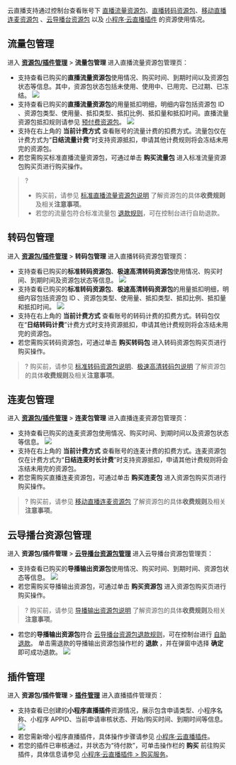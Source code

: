 云直播支持通过控制台查看账号下 [直播流量资源包](#flow)、[直播转码资源包](#trans)、[移动直播连麦资源包](#mobilelive) 、[云导播台资源包](#director) 以及 [小程序·云直播插件](#plug_in) 的资源使用情况。

[](id:flow)
## 流量包管理

进入 [**资源包/插件管理**](https://console.cloud.tencent.com/live/resources/package?type=traffic) > **流量包管理** 进入直播流量资源包管理页：

- 支持查看已购买的**直播流量资源包**使用情况、购买时间、到期时间以及资源包状态等信息。其中，资源包状态包括未使用、使用中、已用完、已过期、已冻结。
  ![](https://main.qcloudimg.com/raw/87f3546bb6176c83c3131e37c00d31d6.png)
- 支持查看已购买的**直播流量资源包**的用量抵扣明细，明细内容包括资源包 ID 、资源包类型、使用量、抵扣类型、抵扣比例、抵扣量和抵扣时间。直播流量资源包抵扣规则请参见 [预付费资源包](https://cloud.tencent.com/document/product/267/34174#live_pag)。
![](https://main.qcloudimg.com/raw/e5f42d1a1952a92ffc444b8d1d613af9.png)
- 支持在右上角的 **当前计费方式** 查看账号的流量计费的扣费方式。流量包仅在计费方式为“**日结流量计费**”时支持资源抵扣，申请其他计费规则将会冻结未用完的资源包。
- 若您需购买标准直播流量资源包，可通过单击 **购买流量包** 进入标准流量资源包购买页进行购买操作。
>? 
>- 购买前，请参见 [标准直播流量资源包说明](https://cloud.tencent.com/document/product/267/34174#.E6.B3.A8.E6.84.8F.E4.BA.8B.E9.A1.B9) 了解资源包的具体**收费规则**及相关**注意事项**。
>- 若您的流量包符合标准流量包 [退款规则](https://cloud.tencent.com/document/product/267/43456)，可在控制台进行自助退款。


[](id:trans)
## 转码包管理

进入 [**资源包/插件管理**](https://console.cloud.tencent.com/live/resources/package?type=traffic) > **转码包管理** 进入直播转码资源包管理页：

- 支持查看已购买的**标准转码资源包**、**极速高清转码资源包**使用情况、购买时间、到期时间及资源包状态等信息。
  ![](https://main.qcloudimg.com/raw/1051c5fc2e9ca535ef025d91450ea006.png)
- 支持查看已购买的**标准转码资源包**、**极速高清转码资源包**的用量抵扣明细，明细内容包括资源包 ID 、资源包类型、使用量、抵扣类型、抵扣比例、抵扣量和抵扣时间。
![](https://main.qcloudimg.com/raw/f5247675faa537a5e521f37e365c64f2.png)
- 支持在右上角的 **当前计费方式** 查看账号的转码计费的扣费方式。转码包仅在“**日结转码计费**”计费方式时支持资源抵扣，申请其他计费规则将会冻结未用完的资源包。
- 若您需购买转码资源包，可通过单击 **购买转码包** 进入转码资源包购买页进行购买操作。
>? 购买前，请参见 [标准转码资源包说明](https://cloud.tencent.com/document/product/267/34174#standard_pag)、[极速高清转码包说明](https://cloud.tencent.com/document/product/267/34174#topspeed_pag) 了解资源包的具体**收费规则**及相关**注意事项**。

[](id:mobilelive)
## 连麦包管理
进入 **[资源包/插件管理](https://console.cloud.tencent.com/live/resources/package?type=traffic)** > **连麦包管理** 进入直播连麦资源包管理页：
- 支持查看已购买的连麦资源包使用情况、购买时间、到期时间以及资源包状态等信息。
![](https://main.qcloudimg.com/raw/11b4f4cba6ce55ac6ac2d9e94614536b.png)
- 支持在右上角的 **当前计费方式** 查看账号的连麦计费的扣费方式。连麦资源包仅在计费方式为“**日结连麦时长计费**”时支持资源抵扣，申请其他计费规则将会冻结未用完的资源包。
- 若您需购买直播连麦资源包，可通过单击 **购买连麦包** 进入资源包购买页进行购买操作。 
>? 购买前，请参见 [移动直播连麦资源包](https://cloud.tencent.com/document/product/267/34174#mobilelive_pag) 了解资源包的具体**收费规则**及相关**注意事项**。

[](id:director)
## 云导播台资源包管理

进入 **资源包/插件管理** > [**云导播台资源包管理**](https://console.cloud.tencent.com/live/resources/caster) 进入云导播台资源包管理页：

- 支持查看已购买的**导播输出资源包**使用情况、购买时间、到期时间、资源包状态等信息。
  ![](https://main.qcloudimg.com/raw/a065e6e7f68c70f6282b5d0fc8724773.png)
- 若您需购买导播输出资源包，可通过单击 **购买资源包** 进入资源包购买页进行购买操作。
>? 购买前，请参见 [导播输出资源包说明](https://cloud.tencent.com/document/product/267/48122) 了解资源包的具体**收费规则**及相关**注意事项**。 
- 若您的**导播输出资源包**符合 [云导播台资源包退款规则](https://cloud.tencent.com/document/product/267/43456#caster_back)，可在控制台进行 [自助退款](#caster_back)。
  单击需退款的导播输出资源包操作栏的 **退款** ，并在弹窗中选择 **确定** 即可成功退款。
  ![](https://main.qcloudimg.com/raw/e48ac9519e340d11cf81b77fc7166d9b.png)

[](id:plug_in)
## 插件管理
进入 **资源包/插件管理** > [**插件管理**](https://console.cloud.tencent.com/live/resources/plugin?type=plugin) 进入直播插件管理页：
- 支持查看已创建的**小程序直播插件**资源情况，展示包含申请类型、小程序名称、小程序 APPID、当前申请审核状态、开始/购买时间、到期时间等信息。
![](https://main.qcloudimg.com/raw/798d51e5f7cdd851415be3ed7147b407.png)
- 若您需新增小程序直播插件，具体操作步骤请参见 [小程序·云直播插件](https://cloud.tencent.com/document/product/1078/42916)。
- 若您的插件已审核通过，并状态为“待付款”，可单击操作栏的 **购买** 前往购买插件，具体信息请参见 [小程序·云直播插件 > 购买服务](https://cloud.tencent.com/document/product/1078/42916#.E8.B4.AD.E4.B9.B0.E6.9C.8D.E5.8A.A1)。

